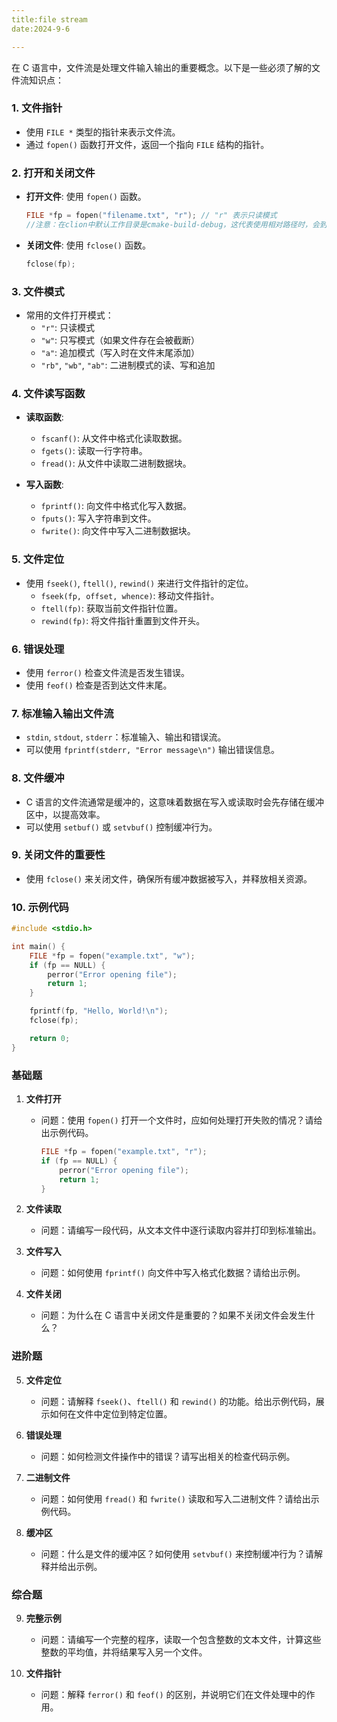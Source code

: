 ```yaml
---
title:file stream
date:2024-9-6

---
```


在 C 语言中，文件流是处理文件输入输出的重要概念。以下是一些必须了解的文件流知识点：

### 1. 文件指针
- 使用 `FILE *` 类型的指针来表示文件流。
- 通过 `fopen()` 函数打开文件，返回一个指向 `FILE` 结构的指针。

### 2. 打开和关闭文件
- **打开文件**: 使用 `fopen()` 函数。
  
  ```c
  FILE *fp = fopen("filename.txt", "r"); // "r" 表示只读模式
  //注意：在clion中默认工作目录是cmake-build-debug，这代表使用相对路径时，会到该目录下去寻找文件
  ```
- **关闭文件**: 使用 `fclose()` 函数。
  
  ```c
  fclose(fp);
  ```

### 3. 文件模式
- 常用的文件打开模式：
  - `"r"`: 只读模式
  - `"w"`: 只写模式（如果文件存在会被截断）
  - `"a"`: 追加模式（写入时在文件末尾添加）
  - `"rb"`, `"wb"`, `"ab"`: 二进制模式的读、写和追加

### 4. 文件读写函数
- **读取函数**:
  - `fscanf()`: 从文件中格式化读取数据。
  - `fgets()`: 读取一行字符串。
  - `fread()`: 从文件中读取二进制数据块。

- **写入函数**:
  - `fprintf()`: 向文件中格式化写入数据。
  - `fputs()`: 写入字符串到文件。
  - `fwrite()`: 向文件中写入二进制数据块。

### 5. 文件定位
- 使用 `fseek()`, `ftell()`, `rewind()` 来进行文件指针的定位。
  - `fseek(fp, offset, whence)`: 移动文件指针。
  - `ftell(fp)`: 获取当前文件指针位置。
  - `rewind(fp)`: 将文件指针重置到文件开头。

### 6. 错误处理
- 使用 `ferror()` 检查文件流是否发生错误。
- 使用 `feof()` 检查是否到达文件末尾。

### 7. 标准输入输出文件流
- `stdin`, `stdout`, `stderr`：标准输入、输出和错误流。
- 可以使用 `fprintf(stderr, "Error message\n")` 输出错误信息。

### 8. 文件缓冲
- C 语言的文件流通常是缓冲的，这意味着数据在写入或读取时会先存储在缓冲区中，以提高效率。
- 可以使用 `setbuf()` 或 `setvbuf()` 控制缓冲行为。

### 9. 关闭文件的重要性
- 使用 `fclose()` 来关闭文件，确保所有缓冲数据被写入，并释放相关资源。

### 10. 示例代码

```c
#include <stdio.h>

int main() {
    FILE *fp = fopen("example.txt", "w");
    if (fp == NULL) {
        perror("Error opening file");
        return 1;
    }

    fprintf(fp, "Hello, World!\n");
    fclose(fp);

    return 0;
}
```



### 基础题

1. **文件打开**
   
   - 问题：使用 `fopen()` 打开一个文件时，应如何处理打开失败的情况？请给出示例代码。
   
     ```c
     FILE *fp = fopen("example.txt", "r");
     if (fp == NULL) {
         perror("Error opening file");
         return 1;
     }
     ```
   
     
   
2. **文件读取**
   - 问题：请编写一段代码，从文本文件中逐行读取内容并打印到标准输出。

3. **文件写入**
   
   - 问题：如何使用 `fprintf()` 向文件中写入格式化数据？请给出示例。
   
4. **文件关闭**
   - 问题：为什么在 C 语言中关闭文件是重要的？如果不关闭文件会发生什么？

### 进阶题

5. **文件定位**
   - 问题：请解释 `fseek()`、`ftell()` 和 `rewind()` 的功能。给出示例代码，展示如何在文件中定位到特定位置。

6. **错误处理**
   - 问题：如何检测文件操作中的错误？请写出相关的检查代码示例。

7. **二进制文件**
   - 问题：如何使用 `fread()` 和 `fwrite()` 读取和写入二进制文件？请给出示例代码。

8. **缓冲区**
   - 问题：什么是文件的缓冲区？如何使用 `setvbuf()` 来控制缓冲行为？请解释并给出示例。

### 综合题

9. **完整示例**
   - 问题：请编写一个完整的程序，读取一个包含整数的文本文件，计算这些整数的平均值，并将结果写入另一个文件。

10. **文件指针**
    - 问题：解释 `ferror()` 和 `feof()` 的区别，并说明它们在文件处理中的作用。

